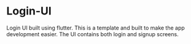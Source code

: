 # Login-UI
Login UI built using flutter. This is a template and built to make the app development easier. The UI contains both login and signup screens.
